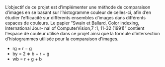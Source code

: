 L’objectif de ce projet est d’implémenter une méthode de comparaison d’images
en se basant sur l’histogramme couleur de celles-ci, afin d’en étudier l’efficacité
sur différents ensembles d’images dans différents espaces de couleurs. Le papier ”Swain et Ballard, Color indexing, International Jour-
nal of ComputerVision,7 :1, 11-32 (1991)” contient l'espace de couleur utilisé dans ce projet
ainsi que la formule d’intersection d’histogrammes utilisée pour la comparaison d'images.

- rg = r − g
- by = 2 ∗ b − r − g
- wb = r + g + b



